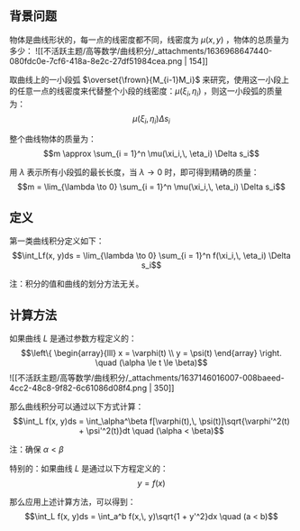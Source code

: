 
## 背景问题
物体是曲线形状的，每一点的线密度都不同，线密度为 $\mu(x, y)$ ，物体的总质量为多少：
![[不活跃主题/高等数学/曲线积分/_attachments/1636968647440-080fdc0e-7cf6-418a-8e2c-27df51984cea.png | 154]]

取曲线上的一小段弧 $\overset{\frown}{M_{i-1}M_i}$  来研究，使用这一小段上的任意一点的线密度来代替整个小段的线密度：$\mu(\xi_i, \, \eta_i)$ ，则这一小段弧的质量为：
$$\mu(\xi_i,\, \eta_i) \Delta s_i$$

整个曲线物体的质量为：
$$m \approx \sum_{i = 1}^n \mu(\xi_i,\, \eta_i) \Delta s_i$$

用 $\lambda$  表示所有小段弧的最长长度，当 $\lambda \to 0$  时，即可得到精确的质量：
$$m = \lim_{\lambda \to 0} \sum_{i = 1}^n \mu(\xi_i,\, \eta_i) \Delta s_i$$


## 定义
第一类曲线积分定义如下：
$$\int_Lf(x, y)ds = \lim_{\lambda \to 0} \sum_{i = 1}^n f(\xi_i,\, \eta_i) \Delta s_i$$

注：积分的值和曲线的划分方法无关。


## 计算方法
如果曲线 $L$  是通过参数方程定义的：
$$\left\{
\begin{array}{lll}
x = \varphi(t) \\
y = \psi(t)
\end{array}
\right.
\quad (\alpha \le t \le \beta)$$
![[不活跃主题/高等数学/曲线积分/_attachments/1637146016007-008baeed-4cc2-48c8-9f82-6c61086d08f4.png | 350]]

那么曲线积分可以通过以下方式计算：
$$\int_L f(x, y)ds = \int_\alpha^\beta f[\varphi(t),\, \psi(t)]\sqrt{\varphi'^2(t) + \psi'^2(t)}dt 
\quad (\alpha < \beta)$$

注：确保 $\alpha < \beta$ 

特别的：如果曲线 $L$  是通过以下方程定义的：
$$y = f(x)$$

那么应用上述计算方法，可以得到：
$$\int_L f(x, y)ds = \int_a^b f(x,\, y)\sqrt{1 + y'^2}dx
\quad (a < b)$$
